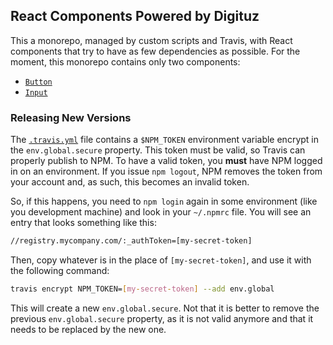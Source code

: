 ## React Components Powered by Digituz

This a monorepo, managed by custom scripts and Travis, with React components that try to have as few dependencies as possible. For the moment, this monorepo contains only two components:

- [`Button`](./src/Button)
- [`Input`](./src/Input)

### Releasing New Versions

The [`.travis.yml`](./.travis.yml) file contains a `$NPM_TOKEN` environment variable encrypt in the `env.global.secure` property. This token must be valid, so Travis can properly publish to NPM. To have a valid token, you **must** have NPM logged in on an environment. If you issue `npm logout`, NPM removes the token from your account and, as such, this becomes an invalid token.

So, if this happens, you need to `npm login` again in some environment (like you development machine) and look in your `~/.npmrc` file. You will see an entry that looks something like this:

```bash
//registry.mycompany.com/:_authToken=[my-secret-token]
```

Then, copy whatever is in the place of `[my-secret-token]`, and use it with the following command:

```bash
travis encrypt NPM_TOKEN=[my-secret-token] --add env.global
```

This will create a new `env.global.secure`. Not that it is better to remove the previous `env.global.secure` property, as it is not valid anymore and that it needs to be replaced by the new one.
